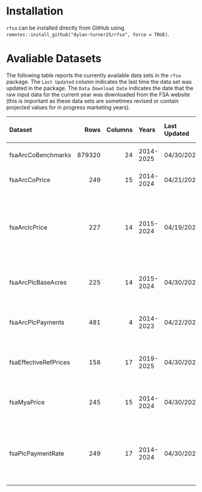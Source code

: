 
<!-- README.md is generated from README.Rmd. Please edit that file -->

# Installation

`rfsa` can be installed directly from GitHub using
`remotes::install_github("dylan-turner25/rfsa", force = TRUE)`.

# Avaliable Datasets

The following table reports the currently available data sets in the
`rfsa` package. The `Last Updated` column indicates the last time the
data set was updated in the package. The `Data Download Date` indicates
the date that the raw input data for the current year was downloaded
from the FSA website (this is important as these data sets are sometimes
revised or contain projected values for in progress marketing years).

| Dataset | Rows | Columns | Years | Last Updated | Data Download Date | Description |
|:---|---:|---:|:---|:---|:---|:---|
| fsaArcCoBenchmarks | 879320 | 24 | 2014-2025 | 04/30/2025 | 04/30/2025 | ARC-CO Benchmark Data |
| fsaArcCoPrice | 249 | 15 | 2014-2024 | 04/21/2025 | 04/10/2025 | ARC-CO benchmark prices. |
| fsaArcIcPrice | 227 | 14 | 2015-2024 | 04/19/2025 | 04/10/2025 | Commodity-specific ARC-IC benchmark prices, MYA prices, and statutory reference prices. |
| fsaArcPlcBaseAcres | 225 | 14 | 2015-2024 | 04/30/2025 | 04/10/2025 | ARC/PLC enrolled base acres by commodity |
| fsaArcPlcPayments | 481 | 4 | 2014-2023 | 04/22/2025 | 04/10/2025 | ARC/PLC Program Payments by Crop and Year |
| fsaEffectiveRefPrices | 158 | 17 | 2019-2025 | 04/30/2025 | 04/10/2025 | Effective Reference Prices for ARC/PLC Commodities |
| fsaMyaPrice | 245 | 15 | 2014-2024 | 04/30/2025 | 04/29/2025 | FSA Marketing Year Average Prices |
| fsaPlcPaymentRate | 249 | 17 | 2014-2024 | 04/30/2025 | 04/10/2025 | Price Loss Coverage (PLC) Payment Rates by Crop and Program Year |
